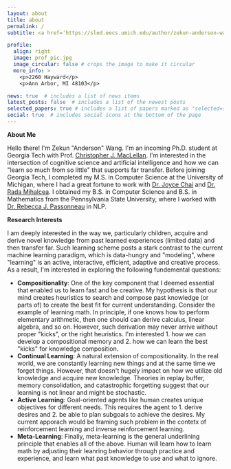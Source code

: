```yaml
---
layout: about
title: about
permalink: /
subtitle: <a href='https://sled.eecs.umich.edu/author/zekun-anderson-wang/'>University of Michigan</a>

profile:
  align: right
  image: prof_pic.jpg
  image_circular: false # crops the image to make it circular
  more_info: >
    <p>2260 Hayward</p>
    <p>Ann Arbor, MI 48103</p>

news: true  # includes a list of news items
latest_posts: false  # includes a list of the newest posts
selected_papers: true # includes a list of papers marked as "selected={true}"
social: true  # includes social icons at the bottom of the page
---
```

**About Me**

Hello there! I'm Zekun "Anderson" Wang. I'm an incoming Ph.D. student at Georgia Tech with Prof. [Christopher J. MacLellan](https://chrismaclellan.com/). I'm interested in the intersection of cognitive science and artificial intelligence and how we can "learn so much from so little" that supports far transfer. Before joining Georgia Tech, I completed my M.S. in Computer Science at the University of Michigan, where I had a great fortune to work with [Dr. Joyce Chai](https://web.eecs.umich.edu/~chaijy/) and [Dr. Rada Mihalcea](https://web.eecs.umich.edu/~mihalcea/). I obtained my B.S. in Computer Science and B.S. in Mathematics from the Pennsylvania State University, where I worked with [Dr. Rebecca J. Passonneau](https://sites.psu.edu/becky/) in NLP.

**Research Interests**

I am deeply interested in the way we, particularly children, acquire and derive novel knowledge from past learned experiences (limited data) and then transfer far. Such learning scheme posts a stark contrast to the current machine learning paradigm, which is data-hungry and "modeling", where "learning" is an active, interactive, efficient, adaptive and creative process. As a result, I'm interested in exploring the following fundemental questions:
- **Compositionality**: One of the key component that I deemed essential that enabled us to learn fast and be creative. My hypothesis is that our mind creates heuristics to search and compose past knowledge (or parts of) to create the best fit for current understanding. Consider the example of learning math. In principle, if one knows how to perform elementary arithmetic, then one should can derive calculus, linear algebra, and so on. However, such derivation may never arrive without proper "kicks", or the right heuristics. I'm interested 1. how we can develop a compositional memory and 2. how we can learn the best "kicks" for knowledge composition.
- **Continual Learning**: A natural extension of compositionality. In the real world, we are constantly learning new things and at the same time we forget things. However, that doesn't hugely impact on how we utilize old knowledge and acquire new knowledge. Theories in replay buffer, memory consolidation, and catastrophic forgetting suggest that our learning is not linear and might be stochastic.
- **Active Learning**: Goal-oriented agents like human creates unique objectives for different needs. This requires the agent to 1. derive desires and 2. be able to plan subgoals to achieve the desires. My current apporach would be framing such problem in the contetx of reinforcement learning and inverse reinforcement learning.
- **Meta-Learning**: Finally, meta-learning is the general underlining principle that enables all of the above. Human will learn how to learn math by adjusting their leanring behavior through practice and experience, and learn what past knowledge to use and what to ignore.